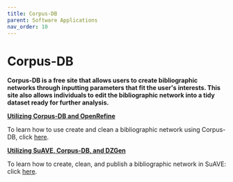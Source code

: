 ```yaml
---
title: Corpus-DB
parent: Software Applications
nav_order: 10
---
```


# Corpus-DB

**Corpus-DB is a free site that allows users to create bibliographic networks through inputting parameters that fit the user's interests. This site also allows individuals to edit the bibliographic network into a tidy dataset ready for further analysis.**

<b><u>Utilizing Corpus-DB and OpenRefine</u></b>

To learn how to use create and clean a bibliographic network using Corpus-DB, click [here](https://suave-ucsd.github.io/SuAVE-Documentation/corpusdb_dataset_gen_start.html).

<b><u>Utilizing SuAVE, Corpus-DB, and DZGen</u></b>

To learn how to create, clean, and publish a bibliographic network in SuAVE: click [here](https://suave-ucsd.github.io/SuAVE-Documentation/Bibliographic_Network_Publish.html).
